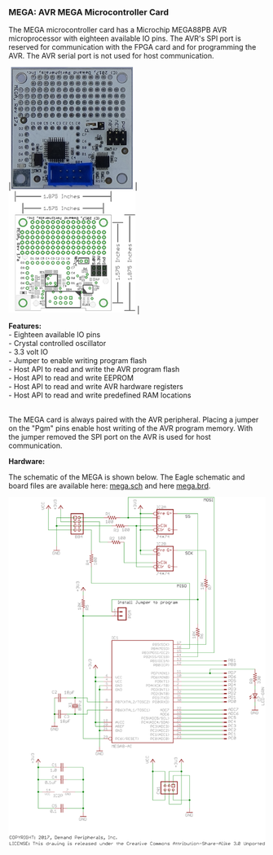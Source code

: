 ### MEGA: AVR MEGA Microcontroller Card

The MEGA microcontroller card has a Microchip MEGA88PB AVR
microprocessor with eighteen available IO pins. The AVR's SPI port is
reserved for communication with the FPGA card and for programming the
AVR.  The AVR serial port is not used for host communication.

|<img src=mega.jpg height=240> |
<img src=mega_outline.png height=240> |

**Features:** <br>
 \- Eighteen available IO pins<br>
 \- Crystal controlled oscillator<br>
 \- 3.3 volt IO<br>
 \- Jumper to enable writing program flash<br>
 \- Host API to read and write the AVR program flash<br>
 \- Host API to read and write EEPROM<br>
 \- Host API to read and write AVR hardware registers<br>
 \- Host API to read and write predefined RAM locations<br>
<br>

The MEGA card is always paired with the AVR peripheral.  Placing a jumper
on the "Pgm" pins enable host writing of the AVR program memory.  With
the jumper removed the SPI port on the AVR is used for host communication.


**Hardware:** <br>

The schematic of the MEGA is shown below. The Eagle schematic and board
files are available here: [mega.sch](mega.sch) and here [mega.brd](mega.brd).
 

<img src=mega.svg>

